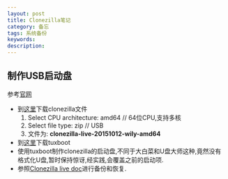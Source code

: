 ```yaml
---
layout: post
title: Clonezilla笔记
category: 备忘 
tags: 系统备份
keywords: 
description:
---
```


## 制作USB启动盘
参考[官网](http://clonezilla.org/liveusb.php)

* 到[这里](http://clonezilla.org/downloads/download.php?branch=alternative#download-top)下载clonezilla文件
    1. Select CPU architecture:  amd64  // 64位CPU,支持多核
    2. Select file type:  zip           // USB
    3. 文件为: **clonezilla-live-20151012-wily-amd64**
* 到[这里](http://tuxboot.org/download/)下载tuxboot
* 使用tuxboot制作clonezilla的启动盘,不同于大白菜和U盘大师这种,竟然没有格式化U盘,暂时保持惊讶,经实践,会覆盖之前的启动项.
* 参照[Clonezilla live doc](http://clonezilla.org/clonezilla-live-doc.php)进行备份和恢复.